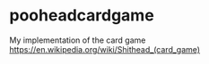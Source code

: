 # pooheadcardgame
My implementation of the card game https://en.wikipedia.org/wiki/Shithead_(card_game)
